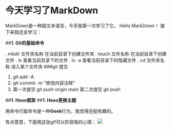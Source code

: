 # **今天学习了MarkDown**
MarkDown是一种超文本语言，今天我第一次学习了它。
Hello MarkDown！
接下来我还会学习：

##**1. Git的基础命令**

. mkdir 文件夹名称 在当前目录下创建文件夹
. touch 文件名称   在当前目录下创建文件
. ls               查看当前目录下的文件
. ls -a            查看当前目录下的隐藏文件
. cd 文件夹名称    进入某个文件夹
###git 提交
1. git add -A 
2. git commit -m "修改内容注释"
3. 第一次提交 git push origin main 第二次提交 git push

##**1. Hexo框架**
##**1. Hexo更换主题**

用命令行敲命令是一种**Geek**行为，我觉得还挺有趣的。

有点意思，下面用这张gif可以形容我的心情：
![](https://qgt-style.oss-cn-hangzhou.aliyuncs.com/newcoursep4/g1/g1-2-2/tenor.gif)
